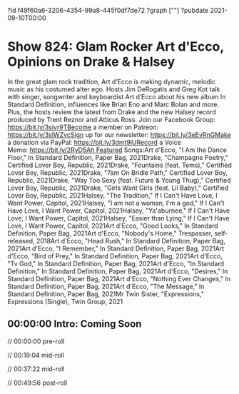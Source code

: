 ?id f49f60a6-3206-4354-99a8-445f0df7de72
?graph [""]
?pubdate 2021-09-10T00:00

# Show 824: Glam Rocker Art d'Ecco, Opinions on Drake & Halsey

In the great glam rock tradition, Art d’Ecco is making dynamic, melodic music as his costumed alter ego. Hosts Jim DeRogatis and Greg Kot talk with singer, songwriter and keyboardist Art d’Ecco about his new album In Standard Definition, influences like Brian Eno and Marc Bolan and more. Plus, the hosts review the latest from Drake and the new Halsey record produced by Trent Reznor and Atticus Ross. Join our Facebook Group: https://bit.ly/3sivr9TBecome a member on Patreon: https://bit.ly/3slWZvcSign up for our newsletter: https://bit.ly/3eEvRnGMake a donation via PayPal: https://bit.ly/3dmt9lURecord a Voice Memo: https://bit.ly/2RyD5Ah Featured Songs:Art d'Ecco, "I Am the Dance Floor," In Standard Definition, Paper Bag, 2021Drake, "Champagne Poetry," Certified Lover Boy, Republic, 2021Drake, "Fountains (feat. Tems)," Certified Lover Boy, Republic, 2021Drake, "7am On Bridle Path," Certified Lover Boy, Republic, 2021Drake, "Way Too Sexy (feat. Future & Young Thug)," Certified Lover Boy, Republic, 2021Drake, "Girls Want Girls (feat. Lil Baby)," Certified Lover Boy, Republic, 2021Halsey, "The Tradition," If I Can't Have Love, I Want Power, Capitol, 2021Halsey, "I am not a woman, I'm a god," If I Can't Have Love, I Want Power, Capitol, 2021Halsey, "Ya'aburnee," If I Can't Have Love, I Want Power, Capitol, 2021Halsey, "Easier than Lying," If I Can't Have Love, I Want Power, Capitol, 2021Art d'Ecco, "Good Looks," In Standard Definition, Paper Bag, 2021Art d'Ecco, "Nobody's Home," Trespasser, self-released, 2018Art d'Ecco, "Head Rush," In Standard Definition, Paper Bag, 2021Art d'Ecco, "I Remember," In Standard Definition, Paper Bag, 2021Art d'Ecco, "Bird of Prey," In Standard Definition, Paper Bag, 2021Art d'Ecco, "Tv God," In Standard Definition, Paper Bag, 2021Art d'Ecco, "In Standard Definition," In Standard Definition, Paper Bag, 2021Art d'Ecco, "Desires," In Standard Definition, Paper Bag, 2021Art d'Ecco, "Nothing Ever Changes," In Standard Definition, Paper Bag, 2021Art d'Ecco, "The Message," In Standard Definition, Paper Bag, 2021Mr Twin Sister, "Expressions," Expressions (Single), Twin Group, 2021

## 00:00:00 Intro: Coming Soon

// 00:00:00 pre-roll

// 00:19:04 mid-roll

// 00:37:22 mid-roll

// 00:49:56 post-roll
